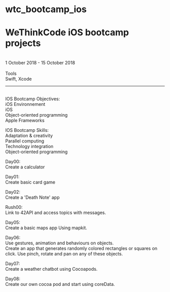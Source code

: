 # wtc_bootcamp_ios
<h1>WeThinkCode iOS bootcamp projects </h1> </br>
1 October 2018 - 15 October 2018</br>
</br>
Tools</br>
Swift, Xcode</br>
<hr>
</br>
IOS Bootcamp Objectives: </br>
  iOS Environnement</br>
  iOS</br>
  Object-oriented programming </br>
  Apple Frameworks</br>

IOS Bootcamp Skills:</br>
  Adaptation & creativity </br>
  Parallel computing </br>
  Technology integration </br>
  Object-oriented programming </br>

Day00:</br>
  Create a calculator </br>
  
Day01:</br>
  Create basic card game</br>

Day02:</br>
  Create a 'Death Note' app</br>
  
Rush00:</br>
  Link to 42API and access topics with messages.</br>
  
Day05:</br>
  Create a basic maps app Using mapkit.</br>

Day06:</br>
  Use gestures, animation and behaviours on objects.</br>
  Create an app that generates randomly colored rectangles or squares on click. Use pinch, rotate and pan on any of these objects.</br>
  
Day07: </br>
  Create a weather chatbot using Cocoapods.</br>
  
Day08: </br>
  Create our own cocoa pod and start using coreData. </br>
  
